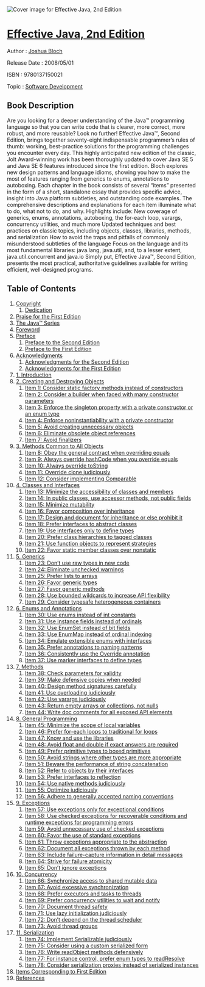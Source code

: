 ![Cover image for Effective Java, 2nd Edition](https://imgdetail.ebookreading.net/cover/cover/software_development/EB9780137150021.jpg)

[Effective Java, 2nd Edition](https://ebookreading.net/view/book/Effective+Java%2C+2nd+Edition-EB9780137150021_1.html "Effective Java, 2nd Edition")
====================================================================================================================

Author : [Joshua Bloch](https://ebookreading.net/search/author/Joshua+Bloch)

Release Date : 2008/05/01

ISBN : 9780137150021

Topic : [Software Development](https://ebookreading.net/search/category/software-development)

Book Description
-----------------

Are you looking for a deeper understanding of the Java™ programming language so that you can write code that is clearer, more correct, more robust, and more reusable? Look no further! Effective Java™, Second Edition, brings together seventy-eight indispensable programmer’s rules of thumb: working, best-practice solutions for the programming challenges you encounter every day.
This highly anticipated new edition of the classic, Jolt Award-winning work has been thoroughly updated to cover Java SE 5 and Java SE 6 features introduced since the first edition. Bloch explores new design patterns and language idioms, showing you how to make the most of features ranging from generics to enums, annotations to autoboxing.
Each chapter in the book consists of several “items” presented in the form of a short, standalone essay that provides specific advice, insight into Java platform subtleties, and outstanding code examples. The comprehensive descriptions and explanations for each item illuminate what to do, what not to do, and why.
Highlights include:
 New coverage of generics, enums, annotations, autoboxing, the for-each loop, varargs, concurrency utilities, and much more 
 Updated techniques and best practices on classic topics, including objects, classes, libraries, methods, and serialization 
 How to avoid the traps and pitfalls of commonly misunderstood subtleties of the language 
 Focus on the language and its most fundamental libraries: java.lang, java.util, and, to a lesser extent, java.util.concurrent and java.io 
Simply put, Effective Java™, Second Edition, presents the most practical, authoritative guidelines available for writing efficient, well-designed programs.
              
Table of Contents
-----------------

1. [Copyright](https://ebookreading.net/view/book/Effective+Java%2C+2nd+Edition-EB9780137150021_1.html)
    1. [Dedication](https://ebookreading.net/view/book/Effective+Java%2C+2nd+Edition-EB9780137150021_1.html#ded01)
1. [Praise for the First Edition](https://ebookreading.net/view/book/Effective+Java%2C+2nd+Edition-EB9780137150021_2.html)
1. [The Java™ Series](https://ebookreading.net/view/book/Effective+Java%2C+2nd+Edition-EB9780137150021_3.html)
1. [Foreword](https://ebookreading.net/view/book/Effective+Java%2C+2nd+Edition-EB9780137150021_4.html)
1. [Preface](https://ebookreading.net/view/book/Effective+Java%2C+2nd+Edition-EB9780137150021_5.html)
    1. [Preface to the Second Edition](https://ebookreading.net/view/book/Effective+Java%2C+2nd+Edition-EB9780137150021_5.html#pref04lev1sec1)
    1. [Preface to the First Edition](https://ebookreading.net/view/book/Effective+Java%2C+2nd+Edition-EB9780137150021_5.html#pref04lev1sec2)
1. [Acknowledgments](https://ebookreading.net/view/book/Effective+Java%2C+2nd+Edition-EB9780137150021_6.html)
    1. [Acknowledgments for the Second Edition](https://ebookreading.net/view/book/Effective+Java%2C+2nd+Edition-EB9780137150021_6.html#pref05lev1sec1)
    1. [Acknowledgments for the First Edition](https://ebookreading.net/view/book/Effective+Java%2C+2nd+Edition-EB9780137150021_6.html#pref05lev1sec2)
1. [1. Introduction](https://ebookreading.net/view/book/Effective+Java%2C+2nd+Edition-EB9780137150021_7.html)
1. [2. Creating and Destroying Objects](https://ebookreading.net/view/book/Effective+Java%2C+2nd+Edition-EB9780137150021_8.html)
    1. [Item 1: Consider static factory methods instead of constructors](https://ebookreading.net/view/book/Effective+Java%2C+2nd+Edition-EB9780137150021_8.html#ch02lev1sec1)
    1. [Item 2: Consider a builder when faced with many constructor parameters](https://ebookreading.net/view/book/Effective+Java%2C+2nd+Edition-EB9780137150021_8.html#ch02lev1sec2)
    1. [Item 3: Enforce the singleton property with a private constructor or an enum type](https://ebookreading.net/view/book/Effective+Java%2C+2nd+Edition-EB9780137150021_8.html#ch02lev1sec3)
    1. [Item 4: Enforce noninstantiability with a private constructor](https://ebookreading.net/view/book/Effective+Java%2C+2nd+Edition-EB9780137150021_8.html#ch02lev1sec4)
    1. [Item 5: Avoid creating unnecessary objects](https://ebookreading.net/view/book/Effective+Java%2C+2nd+Edition-EB9780137150021_8.html#ch02lev1sec5)
    1. [Item 6: Eliminate obsolete object references](https://ebookreading.net/view/book/Effective+Java%2C+2nd+Edition-EB9780137150021_8.html#ch02lev1sec6)
    1. [Item 7: Avoid finalizers](https://ebookreading.net/view/book/Effective+Java%2C+2nd+Edition-EB9780137150021_8.html#ch02lev1sec7)
1. [3. Methods Common to All Objects](https://ebookreading.net/view/book/Effective+Java%2C+2nd+Edition-EB9780137150021_9.html)
    1. [Item 8: Obey the general contract when overriding equals](https://ebookreading.net/view/book/Effective+Java%2C+2nd+Edition-EB9780137150021_9.html#ch03lev1sec1)
    1. [Item 9: Always override hashCode when you override equals](https://ebookreading.net/view/book/Effective+Java%2C+2nd+Edition-EB9780137150021_9.html#ch03lev1sec2)
    1. [Item 10: Always override toString](https://ebookreading.net/view/book/Effective+Java%2C+2nd+Edition-EB9780137150021_9.html#ch03lev1sec3)
    1. [Item 11: Override clone judiciously](https://ebookreading.net/view/book/Effective+Java%2C+2nd+Edition-EB9780137150021_9.html#ch03lev1sec4)
    1. [Item 12: Consider implementing Comparable](https://ebookreading.net/view/book/Effective+Java%2C+2nd+Edition-EB9780137150021_9.html#ch03lev1sec5)
1. [4. Classes and Interfaces](https://ebookreading.net/view/book/Effective+Java%2C+2nd+Edition-EB9780137150021_10.html)
    1. [Item 13: Minimize the accessibility of classes and members](https://ebookreading.net/view/book/Effective+Java%2C+2nd+Edition-EB9780137150021_10.html#ch04lev1sec1)
    1. [Item 14: In public classes, use accessor methods, not public fields](https://ebookreading.net/view/book/Effective+Java%2C+2nd+Edition-EB9780137150021_10.html#ch04lev1sec2)
    1. [Item 15: Minimize mutability](https://ebookreading.net/view/book/Effective+Java%2C+2nd+Edition-EB9780137150021_10.html#ch04lev1sec3)
    1. [Item 16: Favor composition over inheritance](https://ebookreading.net/view/book/Effective+Java%2C+2nd+Edition-EB9780137150021_10.html#ch04lev1sec4)
    1. [Item 17: Design and document for inheritance or else prohibit it](https://ebookreading.net/view/book/Effective+Java%2C+2nd+Edition-EB9780137150021_10.html#ch04lev1sec5)
    1. [Item 18: Prefer interfaces to abstract classes](https://ebookreading.net/view/book/Effective+Java%2C+2nd+Edition-EB9780137150021_10.html#ch04lev1sec6)
    1. [Item 19: Use interfaces only to define types](https://ebookreading.net/view/book/Effective+Java%2C+2nd+Edition-EB9780137150021_10.html#ch04lev1sec7)
    1. [Item 20: Prefer class hierarchies to tagged classes](https://ebookreading.net/view/book/Effective+Java%2C+2nd+Edition-EB9780137150021_10.html#ch04lev1sec8)
    1. [Item 21: Use function objects to represent strategies](https://ebookreading.net/view/book/Effective+Java%2C+2nd+Edition-EB9780137150021_10.html#ch04lev1sec9)
    1. [Item 22: Favor static member classes over nonstatic](https://ebookreading.net/view/book/Effective+Java%2C+2nd+Edition-EB9780137150021_10.html#ch04lev1sec10)
1. [5. Generics](https://ebookreading.net/view/book/Effective+Java%2C+2nd+Edition-EB9780137150021_11.html)
    1. [Item 23: Don’t use raw types in new code](https://ebookreading.net/view/book/Effective+Java%2C+2nd+Edition-EB9780137150021_11.html#ch05lev1sec1)
    1. [Item 24: Eliminate unchecked warnings](https://ebookreading.net/view/book/Effective+Java%2C+2nd+Edition-EB9780137150021_11.html#ch05lev1sec2)
    1. [Item 25: Prefer lists to arrays](https://ebookreading.net/view/book/Effective+Java%2C+2nd+Edition-EB9780137150021_11.html#ch05lev1sec3)
    1. [Item 26: Favor generic types](https://ebookreading.net/view/book/Effective+Java%2C+2nd+Edition-EB9780137150021_11.html#ch05lev1sec4)
    1. [Item 27: Favor generic methods](https://ebookreading.net/view/book/Effective+Java%2C+2nd+Edition-EB9780137150021_11.html#ch05lev1sec5)
    1. [Item 28: Use bounded wildcards to increase API flexibility](https://ebookreading.net/view/book/Effective+Java%2C+2nd+Edition-EB9780137150021_11.html#ch05lev1sec6)
    1. [Item 29: Consider typesafe heterogeneous containers](https://ebookreading.net/view/book/Effective+Java%2C+2nd+Edition-EB9780137150021_11.html#ch05lev1sec7)
1. [6. Enums and Annotations](https://ebookreading.net/view/book/Effective+Java%2C+2nd+Edition-EB9780137150021_12.html)
    1. [Item 30: Use enums instead of int constants](https://ebookreading.net/view/book/Effective+Java%2C+2nd+Edition-EB9780137150021_12.html#ch06lev1sec1)
    1. [Item 31: Use instance fields instead of ordinals](https://ebookreading.net/view/book/Effective+Java%2C+2nd+Edition-EB9780137150021_12.html#ch06lev1sec2)
    1. [Item 32: Use EnumSet instead of bit fields](https://ebookreading.net/view/book/Effective+Java%2C+2nd+Edition-EB9780137150021_12.html#ch06lev1sec3)
    1. [Item 33: Use EnumMap instead of ordinal indexing](https://ebookreading.net/view/book/Effective+Java%2C+2nd+Edition-EB9780137150021_12.html#ch06lev1sec4)
    1. [Item 34: Emulate extensible enums with interfaces](https://ebookreading.net/view/book/Effective+Java%2C+2nd+Edition-EB9780137150021_12.html#ch06lev1sec5)
    1. [Item 35: Prefer annotations to naming patterns](https://ebookreading.net/view/book/Effective+Java%2C+2nd+Edition-EB9780137150021_12.html#ch06lev1sec6)
    1. [Item 36: Consistently use the Override annotation](https://ebookreading.net/view/book/Effective+Java%2C+2nd+Edition-EB9780137150021_12.html#ch06lev1sec7)
    1. [Item 37: Use marker interfaces to define types](https://ebookreading.net/view/book/Effective+Java%2C+2nd+Edition-EB9780137150021_12.html#ch06lev1sec8)
1. [7. Methods](https://ebookreading.net/view/book/Effective+Java%2C+2nd+Edition-EB9780137150021_13.html)
    1. [Item 38: Check parameters for validity](https://ebookreading.net/view/book/Effective+Java%2C+2nd+Edition-EB9780137150021_13.html#ch07lev1sec1)
    1. [Item 39: Make defensive copies when needed](https://ebookreading.net/view/book/Effective+Java%2C+2nd+Edition-EB9780137150021_13.html#ch07lev1sec2)
    1. [Item 40: Design method signatures carefully](https://ebookreading.net/view/book/Effective+Java%2C+2nd+Edition-EB9780137150021_13.html#ch07lev1sec3)
    1. [Item 41: Use overloading judiciously](https://ebookreading.net/view/book/Effective+Java%2C+2nd+Edition-EB9780137150021_13.html#ch07lev1sec4)
    1. [Item 42: Use varargs judiciously](https://ebookreading.net/view/book/Effective+Java%2C+2nd+Edition-EB9780137150021_13.html#ch07lev1sec5)
    1. [Item 43: Return empty arrays or collections, not nulls](https://ebookreading.net/view/book/Effective+Java%2C+2nd+Edition-EB9780137150021_13.html#ch07lev1sec6)
    1. [Item 44: Write doc comments for all exposed API elements](https://ebookreading.net/view/book/Effective+Java%2C+2nd+Edition-EB9780137150021_13.html#ch07lev1sec7)
1. [8. General Programming](https://ebookreading.net/view/book/Effective+Java%2C+2nd+Edition-EB9780137150021_14.html)
    1. [Item 45: Minimize the scope of local variables](https://ebookreading.net/view/book/Effective+Java%2C+2nd+Edition-EB9780137150021_14.html#ch08lev1sec1)
    1. [Item 46: Prefer for-each loops to traditional for loops](https://ebookreading.net/view/book/Effective+Java%2C+2nd+Edition-EB9780137150021_14.html#ch08lev1sec2)
    1. [Item 47: Know and use the libraries](https://ebookreading.net/view/book/Effective+Java%2C+2nd+Edition-EB9780137150021_14.html#ch08lev1sec3)
    1. [Item 48: Avoid float and double if exact answers are required](https://ebookreading.net/view/book/Effective+Java%2C+2nd+Edition-EB9780137150021_14.html#ch08lev1sec4)
    1. [Item 49: Prefer primitive types to boxed primitives](https://ebookreading.net/view/book/Effective+Java%2C+2nd+Edition-EB9780137150021_14.html#ch08lev1sec5)
    1. [Item 50: Avoid strings where other types are more appropriate](https://ebookreading.net/view/book/Effective+Java%2C+2nd+Edition-EB9780137150021_14.html#ch08lev1sec6)
    1. [Item 51: Beware the performance of string concatenation](https://ebookreading.net/view/book/Effective+Java%2C+2nd+Edition-EB9780137150021_14.html#ch08lev1sec7)
    1. [Item 52: Refer to objects by their interfaces](https://ebookreading.net/view/book/Effective+Java%2C+2nd+Edition-EB9780137150021_14.html#ch08lev1sec8)
    1. [Item 53: Prefer interfaces to reflection](https://ebookreading.net/view/book/Effective+Java%2C+2nd+Edition-EB9780137150021_14.html#ch08lev1sec9)
    1. [Item 54: Use native methods judiciously](https://ebookreading.net/view/book/Effective+Java%2C+2nd+Edition-EB9780137150021_14.html#ch08lev1sec10)
    1. [Item 55: Optimize judiciously](https://ebookreading.net/view/book/Effective+Java%2C+2nd+Edition-EB9780137150021_14.html#ch08lev1sec11)
    1. [Item 56: Adhere to generally accepted naming conventions](https://ebookreading.net/view/book/Effective+Java%2C+2nd+Edition-EB9780137150021_14.html#ch08lev1sec12)
1. [9. Exceptions](https://ebookreading.net/view/book/Effective+Java%2C+2nd+Edition-EB9780137150021_15.html)
    1. [Item 57: Use exceptions only for exceptional conditions](https://ebookreading.net/view/book/Effective+Java%2C+2nd+Edition-EB9780137150021_15.html#ch09lev1sec1)
    1. [Item 58: Use checked exceptions for recoverable conditions and runtime exceptions for programming errors](https://ebookreading.net/view/book/Effective+Java%2C+2nd+Edition-EB9780137150021_15.html#ch09lev1sec2)
    1. [Item 59: Avoid unnecessary use of checked exceptions](https://ebookreading.net/view/book/Effective+Java%2C+2nd+Edition-EB9780137150021_15.html#ch09lev1sec3)
    1. [Item 60: Favor the use of standard exceptions](https://ebookreading.net/view/book/Effective+Java%2C+2nd+Edition-EB9780137150021_15.html#ch09lev1sec4)
    1. [Item 61: Throw exceptions appropriate to the abstraction](https://ebookreading.net/view/book/Effective+Java%2C+2nd+Edition-EB9780137150021_15.html#ch09lev1sec5)
    1. [Item 62: Document all exceptions thrown by each method](https://ebookreading.net/view/book/Effective+Java%2C+2nd+Edition-EB9780137150021_15.html#ch09lev1sec6)
    1. [Item 63: Include failure-capture information in detail messages](https://ebookreading.net/view/book/Effective+Java%2C+2nd+Edition-EB9780137150021_15.html#ch09lev1sec7)
    1. [Item 64: Strive for failure atomicity](https://ebookreading.net/view/book/Effective+Java%2C+2nd+Edition-EB9780137150021_15.html#ch09lev1sec8)
    1. [Item 65: Don’t ignore exceptions](https://ebookreading.net/view/book/Effective+Java%2C+2nd+Edition-EB9780137150021_15.html#ch09lev1sec9)
1. [10. Concurrency](https://ebookreading.net/view/book/Effective+Java%2C+2nd+Edition-EB9780137150021_16.html)
    1. [Item 66: Synchronize access to shared mutable data](https://ebookreading.net/view/book/Effective+Java%2C+2nd+Edition-EB9780137150021_16.html#ch10lev1sec1)
    1. [Item 67: Avoid excessive synchronization](https://ebookreading.net/view/book/Effective+Java%2C+2nd+Edition-EB9780137150021_16.html#ch10lev1sec2)
    1. [Item 68: Prefer executors and tasks to threads](https://ebookreading.net/view/book/Effective+Java%2C+2nd+Edition-EB9780137150021_16.html#ch10lev1sec3)
    1. [Item 69: Prefer concurrency utilities to wait and notify](https://ebookreading.net/view/book/Effective+Java%2C+2nd+Edition-EB9780137150021_16.html#ch10lev1sec4)
    1. [Item 70: Document thread safety](https://ebookreading.net/view/book/Effective+Java%2C+2nd+Edition-EB9780137150021_16.html#ch10lev1sec5)
    1. [Item 71: Use lazy initialization judiciously](https://ebookreading.net/view/book/Effective+Java%2C+2nd+Edition-EB9780137150021_16.html#ch10lev1sec6)
    1. [Item 72: Don’t depend on the thread scheduler](https://ebookreading.net/view/book/Effective+Java%2C+2nd+Edition-EB9780137150021_16.html#ch10lev1sec7)
    1. [Item 73: Avoid thread groups](https://ebookreading.net/view/book/Effective+Java%2C+2nd+Edition-EB9780137150021_16.html#ch10lev1sec8)
1. [11. Serialization](https://ebookreading.net/view/book/Effective+Java%2C+2nd+Edition-EB9780137150021_17.html)
    1. [Item 74: Implement Serializable judiciously](https://ebookreading.net/view/book/Effective+Java%2C+2nd+Edition-EB9780137150021_17.html#ch11lev1sec1)
    1. [Item 75: Consider using a custom serialized form](https://ebookreading.net/view/book/Effective+Java%2C+2nd+Edition-EB9780137150021_17.html#ch11lev1sec2)
    1. [Item 76: Write readObject methods defensively](https://ebookreading.net/view/book/Effective+Java%2C+2nd+Edition-EB9780137150021_17.html#ch11lev1sec3)
    1. [Item 77: For instance control, prefer enum types to readResolve](https://ebookreading.net/view/book/Effective+Java%2C+2nd+Edition-EB9780137150021_17.html#ch11lev1sec4)
    1. [Item 78: Consider serialization proxies instead of serialized instances](https://ebookreading.net/view/book/Effective+Java%2C+2nd+Edition-EB9780137150021_17.html#ch11lev1sec5)
1. [Items Corresponding to First Edition](https://ebookreading.net/view/book/Effective+Java%2C+2nd+Edition-EB9780137150021_18.html)
1. [References](https://ebookreading.net/view/book/Effective+Java%2C+2nd+Edition-EB9780137150021_19.html)
